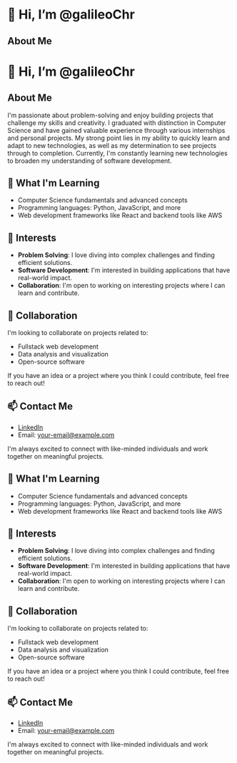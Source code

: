 # 👋 Hi, I’m @galileoChr

## About Me

# 👋 Hi, I’m @galileoChr

## About Me

I'm passionate about problem-solving and enjoy building projects that challenge my skills and creativity. I graduated with distinction in Computer Science and have gained valuable experience through various internships and personal projects. My strong point lies in my ability to quickly learn and adapt to new technologies, as well as my determination to see projects through to completion. Currently, I'm constantly learning new technologies to broaden my understanding of software development.

## 🌱 What I'm Learning

- Computer Science fundamentals and advanced concepts
- Programming languages: Python, JavaScript, and more
- Web development frameworks like React and backend tools like AWS

## 👀 Interests

- **Problem Solving**: I love diving into complex challenges and finding efficient solutions.
- **Software Development**: I'm interested in building applications that have real-world impact.
- **Collaboration**: I'm open to working on interesting projects where I can learn and contribute.

## 💞️ Collaboration

I'm looking to collaborate on projects related to:
- Fullstack web development
- Data analysis and visualization
- Open-source software

If you have an idea or a project where you think I could contribute, feel free to reach out!

## 📫 Contact Me

- [LinkedIn](https://www.linkedin.com/in/your-profile-link-here) 
- Email: your-email@example.com

I'm always excited to connect with like-minded individuals and work together on meaningful projects.

<!---
galileoChr/galileoChr is a ✨ special ✨ repository because its `README.md` (this file) appears on your GitHub profile.
You can click the Preview link to take a look at your changes.
--->


## 🌱 What I'm Learning

- Computer Science fundamentals and advanced concepts
- Programming languages: Python, JavaScript, and more
- Web development frameworks like React and backend tools like AWS

## 👀 Interests

- **Problem Solving**: I love diving into complex challenges and finding efficient solutions.
- **Software Development**: I'm interested in building applications that have real-world impact.
- **Collaboration**: I'm open to working on interesting projects where I can learn and contribute.

## 💞️ Collaboration

I'm looking to collaborate on projects related to:
- Fullstack web development
- Data analysis and visualization
- Open-source software

If you have an idea or a project where you think I could contribute, feel free to reach out!

## 📫 Contact Me

- [LinkedIn](https://www.linkedin.com/in/your-profile-link-here) 
- Email: your-email@example.com

I'm always excited to connect with like-minded individuals and work together on meaningful projects.

<!---
galileoChr/galileoChr is a ✨ special ✨ repository because its `README.md` (this file) appears on your GitHub profile.
You can click the Preview link to take a look at your changes.
--->
